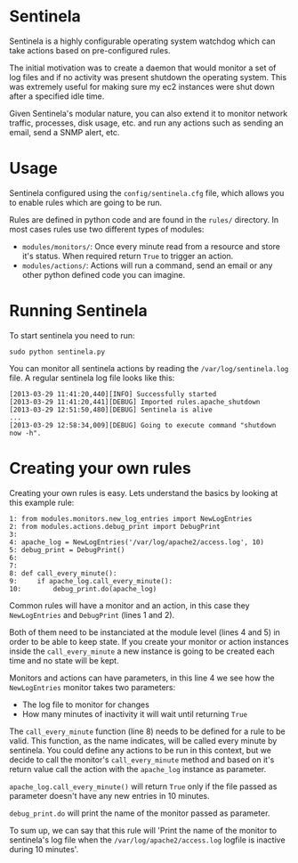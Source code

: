 Sentinela
=========

Sentinela is a highly configurable operating system watchdog which can take actions based on pre-configured rules.

The initial motivation was to create a daemon that would monitor a set of log files and if no activity was present shutdown the operating system. This was extremely useful for making sure my ec2 instances were shut down after a specified idle time.

Given Sentinela's modular nature, you can also extend it to monitor network traffic, processes, disk usage, etc. and run any actions such as sending an email, send a SNMP alert, etc.

Usage
=====

Sentinela configured using the `config/sentinela.cfg` file, which allows you to enable rules which are going to be run.

Rules are defined in python code and are found in the `rules/` directory. In most cases rules use two different types of modules:
 * `modules/monitors/`: Once every minute read from a resource and store it's status. When required return `True` to trigger an action.
 * `modules/actions/`: Actions will run a command, send an email or any other python defined code you can imagine.

Running Sentinela 
=================

To start sentinela you need to run:
```
sudo python sentinela.py
```

You can monitor all sentinela actions by reading the `/var/log/sentinela.log` file. A regular sentinela log file looks like this:

```
[2013-03-29 11:41:20,440][INFO] Successfully started
[2013-03-29 11:41:20,441][DEBUG] Imported rules.apache_shutdown
[2013-03-29 12:51:50,480][DEBUG] Sentinela is alive
...
[2013-03-29 12:58:34,009][DEBUG] Going to execute command "shutdown now -h".
```

Creating your own rules
=======================

Creating your own rules is easy. Lets understand the basics by looking at this example rule:

```
1: from modules.monitors.new_log_entries import NewLogEntries
2: from modules.actions.debug_print import DebugPrint
3: 
4: apache_log = NewLogEntries('/var/log/apache2/access.log', 10)
5: debug_print = DebugPrint()
6:
7:
8: def call_every_minute():
9:     if apache_log.call_every_minute():
10:        debug_print.do(apache_log)
```

Common rules will have a monitor and an action, in this case they `NewLogEntries` and `DebugPrint` (lines 1 and 2).

Both of them need to be instanciated at the module level (lines 4 and 5) in order to be able to keep state. If you create your monitor or action instances inside the `call_every_minute` a new instance is going to be created each time and no state will be kept.

Monitors and actions can have parameters, in this line 4 we see how the `NewLogEntries` monitor takes two parameters:
 * The log file to monitor for changes
 * How many minutes of inactivity it will wait until returning `True`

The `call_every_minute` function (line 8) needs to be defined for a rule to be valid. This function, as the name indicates, will be called every minute by sentinela. You could define any actions to be run in this context, but we decide to call the monitor's `call_every_minute` method and based on it's return value call the action with the `apache_log` instance as parameter.

`apache_log.call_every_minute()` will return `True` only if the file passed as parameter doesn't have any new entries in 10 minutes.

`debug_print.do` will print the name of the monitor passed as parameter.

To sum up, we can say that this rule will 'Print the name of the monitor to sentinela's log file when the `/var/log/apache2/access.log` logfile is inactive during 10 minutes'.


